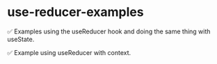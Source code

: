 # use-reducer-examples

✅ Examples using the useReducer hook and doing the same thing with useState.

✅ Example using useReducer with context.
